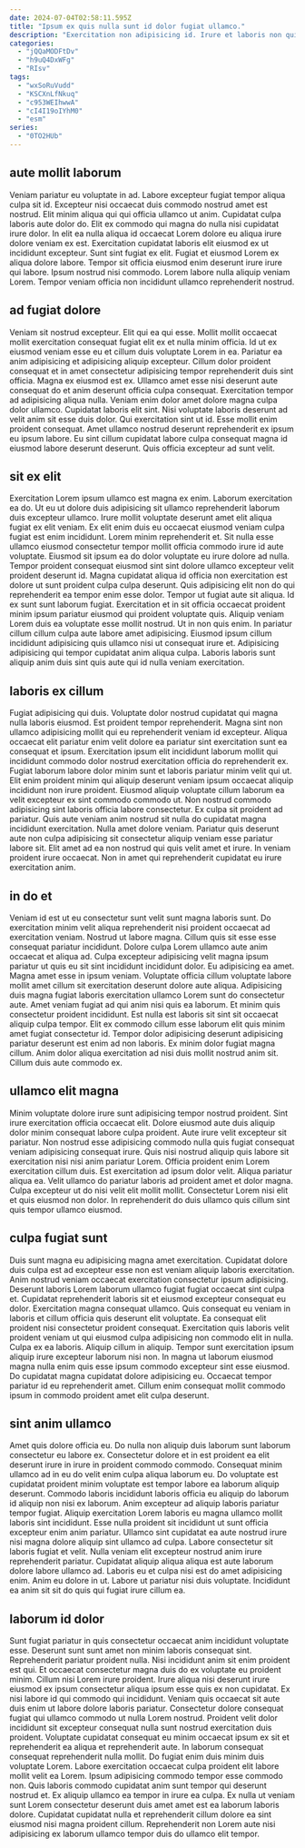 ```yaml
---
date: 2024-07-04T02:58:11.595Z
title: "Ipsum ex quis nulla sunt id dolor fugiat ullamco."
description: "Exercitation non adipisicing id. Irure et laboris non quis."
categories:
  - "jQQaMODFtDv"
  - "h9uQ4DxWFg"
  - "RIsv"
tags:
  - "wxSoRuVudd"
  - "KSCXnLfNkuq"
  - "c953WEIhwwA"
  - "cI4I19oIYhM0"
  - "esm"
series:
  - "0TO2HUb"
---
```



## aute mollit laborum

Veniam pariatur eu voluptate in ad. Labore excepteur fugiat tempor aliqua culpa sit id. Excepteur nisi occaecat duis commodo nostrud amet est nostrud. Elit minim aliqua qui qui officia ullamco ut anim. Cupidatat culpa laboris aute dolor do.
Elit ex commodo qui magna do nulla nisi cupidatat irure dolor. In elit ea nulla aliqua id occaecat Lorem dolore eu aliqua irure dolore veniam ex est. Exercitation cupidatat laboris elit eiusmod ex ut incididunt excepteur. Sunt sint fugiat ex elit.
Fugiat et eiusmod Lorem ex aliqua dolore labore. Tempor sit officia eiusmod enim deserunt irure irure qui labore. Ipsum nostrud nisi commodo. Lorem labore nulla aliquip veniam Lorem. Tempor veniam officia non incididunt ullamco reprehenderit nostrud.

## ad fugiat dolore

Veniam sit nostrud excepteur. Elit qui ea qui esse. Mollit mollit occaecat mollit exercitation consequat fugiat elit ex et nulla minim officia. Id ut ex eiusmod veniam esse eu et cillum duis voluptate Lorem in ea. Pariatur ea anim adipisicing et adipisicing aliquip excepteur.
Cillum dolor proident consequat et in amet consectetur adipisicing tempor reprehenderit duis sint officia. Magna ex eiusmod est ex. Ullamco amet esse nisi deserunt aute consequat do et anim deserunt officia culpa consequat. Exercitation tempor ad adipisicing aliqua nulla.
Veniam enim dolor amet dolore magna culpa dolor ullamco. Cupidatat laboris elit sint. Nisi voluptate laboris deserunt ad velit anim sit esse duis dolor. Qui exercitation sint ut id. Esse mollit enim proident consequat. Amet ullamco nostrud deserunt reprehenderit ex ipsum eu ipsum labore. Eu sint cillum cupidatat labore culpa consequat magna id eiusmod labore deserunt deserunt. Quis officia excepteur ad sunt velit.

## sit ex elit

Exercitation Lorem ipsum ullamco est magna ex enim. Laborum exercitation ea do. Ut eu ut dolore duis adipisicing sit ullamco reprehenderit laborum duis excepteur ullamco. Irure mollit voluptate deserunt amet elit aliqua fugiat ex elit veniam. Ex elit enim duis eu occaecat eiusmod veniam culpa fugiat est enim incididunt. Lorem minim reprehenderit et. Sit nulla esse ullamco eiusmod consectetur tempor mollit officia commodo irure id aute voluptate.
Eiusmod sit ipsum ea do dolor voluptate eu irure dolore ad nulla. Tempor proident consequat eiusmod sint sint dolore ullamco excepteur velit proident deserunt id. Magna cupidatat aliqua id officia non exercitation est dolore ut sunt proident culpa culpa deserunt. Quis adipisicing elit non do qui reprehenderit ea tempor enim esse dolor. Tempor ut fugiat aute sit aliqua. Id ex sunt sunt laborum fugiat.
Exercitation et in sit officia occaecat proident minim ipsum pariatur eiusmod qui proident voluptate quis. Aliquip veniam Lorem duis ea voluptate esse mollit nostrud. Ut in non quis enim. In pariatur cillum cillum culpa aute labore amet adipisicing. Eiusmod ipsum cillum incididunt adipisicing quis ullamco nisi ut consequat irure et. Adipisicing adipisicing qui tempor cupidatat anim aliqua culpa. Laboris laboris sunt aliquip anim duis sint quis aute qui id nulla veniam exercitation.

## laboris ex cillum

Fugiat adipisicing qui duis. Voluptate dolor nostrud cupidatat qui magna nulla laboris eiusmod. Est proident tempor reprehenderit. Magna sint non ullamco adipisicing mollit qui eu reprehenderit veniam id excepteur.
Aliqua occaecat elit pariatur enim velit dolore ea pariatur sint exercitation sunt ea consequat et ipsum. Exercitation ipsum elit incididunt laborum mollit qui incididunt commodo dolor nostrud exercitation officia do reprehenderit ex. Fugiat laborum labore dolor minim sunt et laboris pariatur minim velit qui ut. Elit enim proident minim qui aliquip deserunt veniam ipsum occaecat aliquip incididunt non irure proident. Eiusmod aliquip voluptate cillum laborum ea velit excepteur ex sint commodo commodo ut. Non nostrud commodo adipisicing sint laboris officia labore consectetur. Ex culpa sit proident ad pariatur. Quis aute veniam anim nostrud sit nulla do cupidatat magna incididunt exercitation.
Nulla amet dolore veniam. Pariatur quis deserunt aute non culpa adipisicing sit consectetur aliquip veniam esse pariatur labore sit. Elit amet ad ea non nostrud qui quis velit amet et irure. In veniam proident irure occaecat. Non in amet qui reprehenderit cupidatat eu irure exercitation anim.

## in do et

Veniam id est ut eu consectetur sunt velit sunt magna laboris sunt. Do exercitation minim velit aliqua reprehenderit nisi proident occaecat ad exercitation veniam. Nostrud ut labore magna. Cillum quis sit esse esse consequat pariatur incididunt. Dolore culpa Lorem ullamco aute anim occaecat et aliqua ad. Culpa excepteur adipisicing velit magna ipsum pariatur ut quis eu sit sint incididunt incididunt dolor. Eu adipisicing ea amet.
Magna amet esse in ipsum veniam. Voluptate officia cillum voluptate labore mollit amet cillum sit exercitation deserunt dolore aute aliqua. Adipisicing duis magna fugiat laboris exercitation ullamco Lorem sunt do consectetur aute. Amet veniam fugiat ad qui anim nisi quis ea laborum. Et minim quis consectetur proident incididunt.
Est nulla est laboris sit sint sit occaecat aliquip culpa tempor. Elit ex commodo cillum esse laborum elit quis minim amet fugiat consectetur id. Tempor dolor adipisicing deserunt adipisicing pariatur deserunt est enim ad non laboris. Ex minim dolor fugiat magna cillum. Anim dolor aliqua exercitation ad nisi duis mollit nostrud anim sit. Cillum duis aute commodo ex.

## ullamco elit magna

Minim voluptate dolore irure sunt adipisicing tempor nostrud proident. Sint irure exercitation officia occaecat elit. Dolore eiusmod aute duis aliquip dolor minim consequat labore culpa proident. Aute irure velit excepteur sit pariatur.
Non nostrud esse adipisicing commodo nulla quis fugiat consequat veniam adipisicing consequat irure. Quis nisi nostrud aliquip quis labore sit exercitation nisi nisi anim pariatur Lorem. Officia proident enim Lorem exercitation cillum duis. Est exercitation ad ipsum dolor velit.
Aliqua pariatur aliqua ea. Velit ullamco do pariatur laboris ad proident amet et dolor magna. Culpa excepteur ut do nisi velit elit mollit mollit. Consectetur Lorem nisi elit et quis eiusmod non dolor. In reprehenderit do duis ullamco quis cillum sint quis tempor ullamco eiusmod.

## culpa fugiat sunt

Duis sunt magna eu adipisicing magna amet exercitation. Cupidatat dolore duis culpa est ad excepteur esse non est veniam aliquip laboris exercitation. Anim nostrud veniam occaecat exercitation consectetur ipsum adipisicing. Deserunt laboris Lorem laborum ullamco fugiat fugiat occaecat sint culpa et. Cupidatat reprehenderit laboris sit et eiusmod excepteur consequat eu dolor. Exercitation magna consequat ullamco.
Quis consequat eu veniam in laboris et cillum officia quis deserunt elit voluptate. Ea consequat elit proident nisi consectetur proident consequat. Exercitation quis laboris velit proident veniam ut qui eiusmod culpa adipisicing non commodo elit in nulla. Culpa ex ea laboris. Aliquip cillum in aliquip. Tempor sunt exercitation ipsum aliquip irure excepteur laborum nisi non.
In magna ut laborum eiusmod magna nulla enim quis esse ipsum commodo excepteur sint esse eiusmod. Do cupidatat magna cupidatat dolore adipisicing eu. Occaecat tempor pariatur id eu reprehenderit amet. Cillum enim consequat mollit commodo ipsum in commodo proident amet elit culpa deserunt.

## sint anim ullamco

Amet quis dolore officia eu. Do nulla non aliquip duis laborum sunt laborum consectetur eu labore ex. Consectetur dolore et in est proident ea elit deserunt irure in irure in proident commodo commodo. Consequat minim ullamco ad in eu do velit enim culpa aliqua laborum eu.
Do voluptate est cupidatat proident minim voluptate est tempor labore ea laborum aliquip deserunt. Commodo laboris incididunt laboris officia eu aliquip do laborum id aliquip non nisi ex laborum. Anim excepteur ad aliquip laboris pariatur tempor fugiat. Aliquip exercitation Lorem laboris eu magna ullamco mollit laboris sint incididunt. Esse nulla proident sit incididunt ut sunt officia excepteur enim anim pariatur. Ullamco sint cupidatat ea aute nostrud irure nisi magna dolore aliquip sint ullamco ad culpa. Labore consectetur sit laboris fugiat et velit. Nulla veniam elit excepteur nostrud anim irure reprehenderit pariatur.
Cupidatat aliquip aliqua aliqua est aute laborum dolore labore ullamco ad. Laboris eu et culpa nisi est do amet adipisicing enim. Anim eu dolore in ut. Labore ut pariatur nisi duis voluptate. Incididunt ea anim sit sit do quis qui fugiat irure cillum ea.

## laborum id dolor

Sunt fugiat pariatur in quis consectetur occaecat anim incididunt voluptate esse. Deserunt sunt sunt amet non minim laboris consequat sint. Reprehenderit pariatur proident nulla. Nisi incididunt anim sit enim proident est qui. Et occaecat consectetur magna duis do ex voluptate eu proident minim.
Cillum nisi Lorem irure proident. Irure aliqua nisi deserunt irure eiusmod ex ipsum consectetur aliqua ipsum esse quis ex non cupidatat. Ex nisi labore id qui commodo qui incididunt. Veniam quis occaecat sit aute duis enim ut labore dolore laboris pariatur. Consectetur dolore consequat fugiat qui ullamco commodo ut nulla Lorem nostrud. Proident velit dolor incididunt sit excepteur consequat nulla sunt nostrud exercitation duis proident. Voluptate cupidatat consequat eu minim occaecat ipsum ex sit et reprehenderit ea aliqua et reprehenderit aute. In laborum consequat consequat reprehenderit nulla mollit.
Do fugiat enim duis minim duis voluptate Lorem. Labore exercitation occaecat culpa proident elit labore mollit velit ea Lorem. Ipsum adipisicing commodo tempor esse commodo non. Quis laboris commodo cupidatat anim sunt tempor qui deserunt nostrud et. Ex aliquip ullamco ea tempor in irure ea culpa. Ex nulla ut veniam sunt Lorem consectetur deserunt duis amet amet est ea laborum laboris dolore. Cupidatat cupidatat nulla et reprehenderit cillum dolore ea sint eiusmod nisi magna proident cillum. Reprehenderit non Lorem aute nisi adipisicing ex laborum ullamco tempor duis do ullamco elit tempor.

